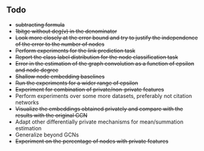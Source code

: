 ## Todo
- ~~subtracting formula~~
- ~~1bitgc without deg(v) in the denominator~~
- ~~Look more closely at the error bound and try to justify the independence of the error to the number of nodes~~
- ~~Perform experiments for the link prediction task~~
- ~~Report the class label distribution for the node classification task~~
- ~~Error in the estimation of the graph convolution as a function of epsilon and node degree~~
- ~~Shallow node embedding baselines~~
- ~~Run the experiments for a wider range of epsilon~~
- ~~Experiment for combination of private/non-private features~~
- Perform experiments over some more datasets, preferably not citation networks
- ~~Visualize the embeddings obtained privately and compare with the results with the original GCN~~
- Adapt other differentially private mechanisms for mean/summation estimation
- Generalize beyond GCNs
- ~~Experiment on the percentage of nodes with private features~~
